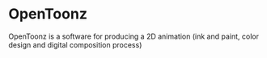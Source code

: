 # OpenToonz

OpenToonz is a software for producing a 2D animation (ink and paint, color design and digital composition process)
